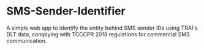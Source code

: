 # SMS-Sender-Identifier
A simple web app to identify the entity behind SMS sender IDs using TRAI's DLT data, complying with TCCCPR 2018 regulations for commercial SMS communication.
